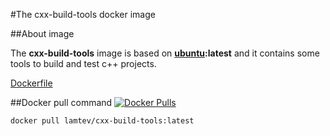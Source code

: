 #The cxx-build-tools docker image

##About image

The __cxx-build-tools__ image is based on [__ubuntu__](https://hub.docker.com/_/ubuntu/)__:latest__ and it contains some tools to build and test c++ projects.

[Dockerfile](https://github.com/lamtev/build-tools-dockers/blob/master/cxx-build-tools/Dockerfile)

##Docker pull command  [![Docker Pulls](https://img.shields.io/docker/pulls/lamtev/cxx-build-tools.svg?style=flat-square)](https://hub.docker.com/r/lamtev/cxx-build-tools/)

`docker pull lamtev/cxx-build-tools:latest`

